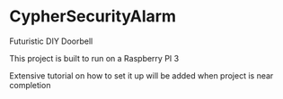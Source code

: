 # CypherSecurityAlarm
Futuristic DIY Doorbell

This project is built to run on a Raspberry PI 3

Extensive tutorial on how to set it up will be added when project is near completion 
